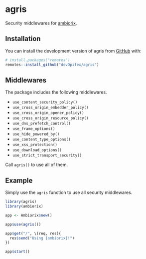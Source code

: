 <!-- badges: start -->
<!-- badges: end -->

# agris

Security middlewares for [ambiorix](https://ambiorix.dev).

## Installation

You can install the development version of agris from
[GitHub](https://github.com/devOpifex/agris) with:

``` r
# install.packages("remotes")
remotes::install_github("devOpifex/agris")
```

## Middlewares

The package includes the following middlewares.

- `use_content_security_policy()`
- `use_cross_origin_embedder_policy()`
- `use_cross_origin_opener_policy()`
- `use_cross_origin_resource_policy()`
- `use_dns_prefetch_control()`
- `use_frame_options()`
- `use_hide_powered_by()`
- `use_content_type_options()`
- `use_xss_protection()`
- `use_download_options()`
- `use_strict_transport_security()`

Call `agris()` to use all of them.

## Example

Simply use the `agris` function to use all security middlewares.

``` r
library(agris)
library(ambiorix)

app <- Ambiorix$new()

app$use(agris())

app$get("/", \(req, res){
  res$send("Using {ambiorix}!")
})

app$start()
```
